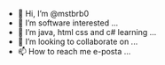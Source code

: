 - 👋 Hi, I’m @mstbrb0
- 👀 I’m software interested ...
- 🌱 I’m java, html css and c# learning ...
- 💞️ I’m looking to collaborate on ...
- 📫 How to reach me e-posta  ...

<!---
mstbrb0/mstbrb0 is a ✨ special ✨ repository because its `README.md` (this file) appears on your GitHub profile.
You can click the Preview link to take a look at your changes.
--->
